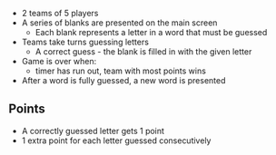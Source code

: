 * 2 teams of 5 players
* A series of blanks are presented on the main screen
  * Each blank represents a letter in a word that must be guessed
* Teams take turns guessing letters
  * A correct guess - the blank is filled in with the given letter
* Game is over when:
  - timer has run out, team with most points wins
* After a word is fully guessed, a new word is presented

## Points
- A correctly guessed letter gets 1 point
- 1 extra point for each letter guessed consecutively
